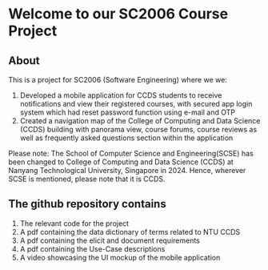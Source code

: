 # Welcome to our SC2006 Course Project
## About

This is a project for SC2006 (Software Engineering) where we we:
1. Developed a mobile application for CCDS students to receive notifications and view their registered courses, with secured app login system which had reset password function using e-mail and OTP
2. Created a navigation map of the College of Computing and Data Science (CCDS) building with panorama view, course forums, course reviews as well as frequently asked questions section within the application

Please note: The School of Computer Science and Engineering(SCSE) has been changed to College of Computing and Data Science (CCDS) at Nanyang Technological University, Singapore in 2024. Hence, wherever SCSE is mentioned, please note that it is CCDS. 

## The github repository contains
  1. The relevant code for the project
  2. A pdf containing the data dictionary of terms related to NTU CCDS
  3. A pdf containing the elicit and document requirements
  4. A pdf containing the Use-Case descriptions
  5. A video showcasing the UI mockup of the mobile application

